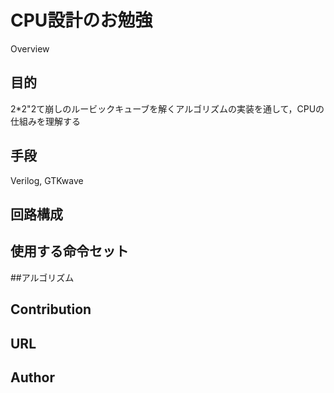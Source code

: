 CPU設計のお勉強
====

Overview

## 目的
2*2"2て崩しのルービックキューブを解くアルゴリズムの実装を通して，CPUの仕組みを理解する
## 手段
Verilog, GTKwave
## 回路構成

## 使用する命令セット

##アルゴリズム 


## Contribution

## URL


## Author


